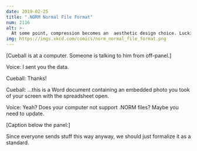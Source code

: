 ```yaml
---
date: 2019-02-25
title: ".NORM Normal File Format"
num: 2116
alt: >-
  At some point, compression becomes an  aesthetic design choice. Luckily, SVG is a really flexible format, so there's no reason it can't support vector JPEG artifacts.
img: https://imgs.xkcd.com/comics/norm_normal_file_format.png
---
```

[Cueball is at a computer. Someone is talking to him from off-panel.]

Voice: I sent you the data.

Cueball: Thanks!

Cueball: …this is a Word document containing an embedded photo you took of your screen with the spreadsheet open.

Voice: Yeah? Does your computer not support .NORM files? Maybe you need to update.

[Caption below the panel:]

Since everyone sends stuff this way anyway, we should just formalize it as a standard.